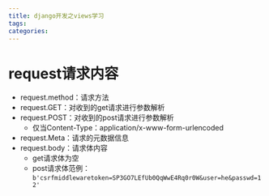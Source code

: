 ```yaml
---
title: django开发之views学习
tags:
categories:
---
```

# request请求内容
* request.method：请求方法
* request.GET：对收到的get请求进行参数解析
* request.POST：对收到的post请求进行参数解析
    - 仅当Content-Type：application/x-www-form-urlencoded
* request.Meta：请求的元数据信息
* request.body：请求体内容
    - get请求体为空
    - post请求体范例：
    `b'csrfmiddlewaretoken=SP3GO7LEfUb0QqWwE4Rq0r0W&user=he&passwd=12'`
